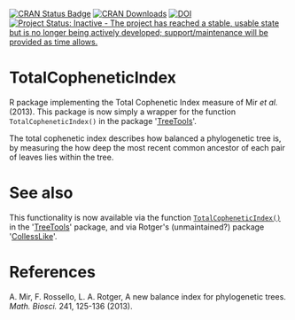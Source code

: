 [![CRAN Status Badge](https://www.r-pkg.org/badges/version/TotalCopheneticIndex)](https://cran.r-project.org/package=TotalCopheneticIndex)
[![CRAN Downloads](https://cranlogs.r-pkg.org/badges/TotalCopheneticIndex)](https://cran.r-project.org/package=TotalCopheneticIndex)
[![DOI](https://zenodo.org/badge/54549731.svg)](https://zenodo.org/badge/latestdoi/54549731)
[![Project Status: Inactive - The project has reached a stable, usable state but is no longer being actively developed; support/maintenance will be provided as time allows.](https://www.repostatus.org/badges/latest/inactive.svg)](https://www.repostatus.org/#inactive)

# TotalCopheneticIndex
R package implementing the Total Cophenetic Index measure of Mir _et al._ (2013).
This package is now simply a wrapper for the function `TotalCopheneticIndex()`
in the package '[TreeTools](https://ms609.github.io/TreeTools/)'.

The total cophenetic index describes how balanced a phylogenetic tree is,
by measuring the how deep the most recent common ancestor of each pair of leaves
lies within the tree.

# See also

This functionality is now available via the function [`TotalCopheneticIndex()`](https://ms609.github.io/TreeTools/reference/TotalCopheneticIndex.html) in the
'[TreeTools](https://ms609.github.io/TreeTools/)' package, and via Rotger's
(unmaintained?) package 
'[CollessLike](https://github.com/LuciaRotger/CollessLike)'.

# References

A. Mir, F. Rossello, L. A. Rotger, A new balance index for phylogenetic trees.
  _Math. Biosci._ 241, 125-136 (2013).
